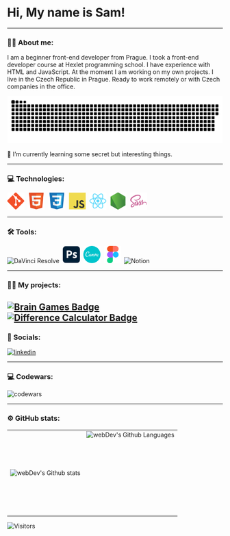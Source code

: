 # Hi, My name is Sam!
---


### 👨‍💻 About me:
I am a beginner front-end developer from Prague. I took a front-end developer course at Hexlet programming school.
I have experience with HTML and JavaScript. At the moment I am working on my own projects.
I live in the Czech Republic in Prague. Ready to work remotely or with Czech companies in the office.

<p align="center">
 <img width="600" src="/github-snake.svg" alt="snake"/>
</p>


🌱 I’m currently learning some secret but interesting things.

---

### 💻 Technologies:


<div>
  <img src="https://github.com/devicons/devicon/blob/master/icons/git/git-original.svg" title="git" alt="git" width="40" height="40"/>&nbsp
  <img src="https://github.com/devicons/devicon/blob/master/icons/html5/html5-original.svg" title="html5" alt="html5" width="40" height="40"/>&nbsp
  <img src="https://github.com/devicons/devicon/blob/master/icons/css3/css3-original.svg" title="css" alt="css" width="40" height="40"/>&nbsp
  <img src="https://github.com/devicons/devicon/blob/master/icons/javascript/javascript-original.svg" title="javascript" alt="javascript" width="40" height="40"/>&nbsp
  <img src="https://github.com/devicons/devicon/blob/master/icons/react/react-original.svg" title="reactjs" alt="reactjs" width="40" height="40"/>&nbsp
  <img src="https://github.com/devicons/devicon/blob/master/icons/nodejs/nodejs-original.svg" title="nodejs" alt="nodejs" width="40" height="40"/>&nbsp
  <img src="https://github.com/devicons/devicon/blob/master/icons/sass/sass-original.svg" title="sass/scss" alt="sass/scss" width="40" height="40"/>&nbsp;

  <!-- <img src="https://github.com/devicons/devicon/blob/master/icons/redux/redux-original.svg" title="redux" alt="redux" width="40" height="40"/>&nbsp; -->
</div>

---


### 🛠 Tools:

<div>
  <img src="https://upload.wikimedia.org/wikipedia/commons/9/90/DaVinci_Resolve_17_logo.svg" title="DaVinci Resolve" alt="DaVinci Resolve" width="40" height="40"/>&nbsp;
  <img src="https://github.com/devicons/devicon/blob/master/icons/photoshop/photoshop-plain.svg" title="photoshop" alt="photoshop" width="40" height="40"/>&nbsp;
  <img src="https://github.com/devicons/devicon/blob/master/icons/canva/canva-original.svg" title="canva" alt="canva" width="40" height="40"/>&nbsp;
  <img src="https://github.com/devicons/devicon/blob/master/icons/figma/figma-original.svg" title="figma" alt="figma" width="40" height="40"/>&nbsp;
  <img src="https://upload.wikimedia.org/wikipedia/commons/e/e9/Notion-logo.svg" title="Notion" alt="Notion" width="40" height="40"/>&nbsp;
</div>

---

### 👨‍💻 My projects:


[![Brain Games Badge](https://img.shields.io/badge/Brain%20Games-blue?style=for-the-badge)](https://github.com/MostOfLuck/frontend-project-44)
[![Difference Calculator Badge](https://img.shields.io/badge/Difference%20Calculator-red?style=for-the-badge)](https://github.com/MostOfLuck/frontend-project-46)
---

###  🤝 Socials:

<p align="left"> 
    <a href="https://www.linkedin.com/in/petr-burtmann-249a70291/" target="_blank">
      <img src="https://cdn-icons-png.flaticon.com/512/2504/2504799.png" width="40" height="40" alt="linkedin" />
    </a></p>

---

### 💻 Codewars:

![codewars](https://www.codewars.com/users/MostOfLuck/badges/large)

---

### ⚙️ GitHub stats:

<table>
  <tr>
    <td>
      <img align="left" src="http://github-readme-streak-stats.herokuapp.com?user=MostOfLuck&theme=dark&background=000000" alt="webDev's Github stats" />
    </td>
    <td>
      <img height="195px" align="right" alt="webDev's Github Languages" src="https://github-readme-stats-sigma-five.vercel.app/api/top-langs/?username=MostOfLuck&layout=compact&theme=vision-friendly-dark" />
    </td>
  </tr>
</table>


![Visitors](https://api.visitorbadge.io/api/visitors?path=MostOFLuck&countColor=%23263759)




















